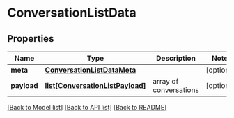 # ConversationListData

## Properties
Name | Type | Description | Notes
------------ | ------------- | ------------- | -------------
**meta** | [**ConversationListDataMeta**](ConversationListDataMeta.md) |  | [optional] 
**payload** | [**list[ConversationListPayload]**](ConversationListPayload.md) | array of conversations | [optional] 

[[Back to Model list]](../README.md#documentation-for-models) [[Back to API list]](../README.md#documentation-for-api-endpoints) [[Back to README]](../README.md)

